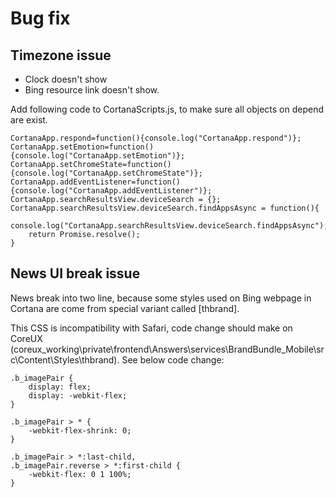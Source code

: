 # Bug fix

## Timezone issue

* Clock doesn't show
* Bing resource link doesn't show.

Add following code to CortanaScripts.js, to make sure all objects on depend are exist.

    CortanaApp.respond=function(){console.log("CortanaApp.respond")};
    CortanaApp.setEmotion=function(){console.log("CortanaApp.setEmotion")};
    CortanaApp.setChromeState=function(){console.log("CortanaApp.setChromeState")};
    CortanaApp.addEventListener=function(){console.log("CortanaApp.addEventListener")};
    CortanaApp.searchResultsView.deviceSearch = {};
    CortanaApp.searchResultsView.deviceSearch.findAppsAsync = function(){
        console.log("CortanaApp.searchResultsView.deviceSearch.findAppsAsync");
        return Promise.resolve();
    }

## News UI break issue

News break into two line, because some styles used on Bing webpage in Cortana are come from special variant called [thbrand].

This CSS is incompatibility with Safari, code change should make on CoreUX (coreux_working\private\frontend\Answers\services\BrandBundle_Mobile\src\Content\Styles\thbrand). See below code change:

    .b_imagePair {
    	display: flex;
    	display: -webkit-flex;
    }
    
    .b_imagePair > * {
    	-webkit-flex-shrink: 0;
    }
    
    .b_imagePair > *:last-child, 
    .b_imagePair.reverse > *:first-child {
    	-webkit-flex: 0 1 100%;
    }
